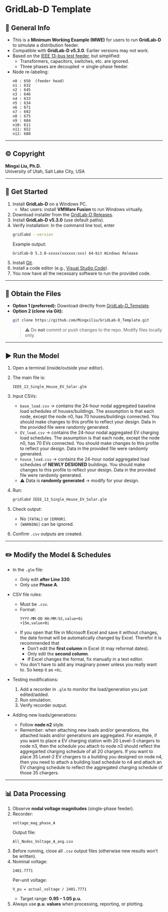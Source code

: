 # GridLab-D Template

## 📌 General Info
- This is a **Minimum Working Example (MWE)** for users to run **GridLab-D** to simulate a distribution feeder.  
- Compatible with **GridLab-D v5.3.0**. Earlier versions may not work.  
- Based on the [IEEE 13-bus test feeder](https://cmte.ieee.org/pes-testfeeders/resources/), but simplified:
  - Transformers, capacitors, switches, etc. are ignored.  
  - Three phases are decoupled → single-phase feeder.  
- Node re-labeling:
  ```
  n0 : 650  (feeder head)
  n1 : 632
  n2 : 645
  n3 : 646
  n4 : 633
  n5 : 634
  n6 : 671
  n7 : 692
  n8 : 675
  n9 : 684
  n10: 611
  n11: 652
  n12: 680
  ```

---

## © Copyright
**Mingxi Liu, Ph.D.**  
University of Utah, Salt Lake City, USA  

---

## 🚀 Get Started
1. Install **GridLab-D** on a Windows PC.  
   - Mac users: install **VMWare Fusion** to run Windows virtually.  
2. Download installer from the [GridLab-D Releases](https://github.com/gridlab-d/gridlab-d/releases).  
3. Install **GridLab-D v5.3.0** (use default paths).  
4. Verify installation: In the command line tool, enter
   ```bash
   gridlabd --version
   ```
   Example output:
   ```
   Gridlab-D 5.3.0-xxxxx(xxxxxx:xxx) 64-bit Windows Release
   ```
5. Install [Git](https://git-scm.com/).  
6. Install a code editor (e.g., [Visual Studio Code](https://code.visualstudio.com/)).  
7. You now have all the necessary software to run the provided code.  

---

## 📂 Obtain the Files
- **Option 1 (preferred):** Download directly from [GridLab-D_Template](https://github.com/Mingxiliu/GridLab-D_Template).  
- **Option 2 (clone via Git):**
  ```bash
  git clone https://github.com/Mingxiliu/GridLab-D_Template.git
  ```
  > ⚠️ Do **not** commit or push changes to the repo. Modify files locally only.

---

## ▶️ Run the Model
1. Open a terminal (inside/outside your editor).  
2. The main file is:
   ```
   IEEE_13_Single_House_EV_Solar.glm
   ```
3. Input CSVs:
   - `base_load.csv` → contains the 24-hour nodal aggregated baseline load schedules of houses/buildings. The assumption is that each node, except the node n0, has 70 houses/buildings connected. You should make changes to this profile to reflect your design. Data in the provided file were randomly generated. 
   - `EV_load.csv` → contains the 24-hour nodal aggregated EV charging load schedules. The assumption is that each node, except the node n0, has 70 EVs connected. You should make changes to this profile to reflect your design. Data in the provided file were randomly generated. 
   - `house_load.csv` → contains the 24-hour nodal aggregated load schedules of **NEWLY DESIGNED** buildings. You should make changes to this profile to reflect your design. Data in the provided file were randomly generated.
   - ⚠️ Data is **randomly generated** → modify for your design.  

4. Run:
   ```bash
   gridlabd IEEE_13_Single_House_EV_Solar.glm
   ```
5. Check output:  
   - No `[FATAL]` or `[ERROR]`.  
   - `[WARNING]` can be ignored.  
6. Confirm `.csv` outputs are created.  

---

## ✏️ Modify the Model & Schedules
- In the `.glm` file:  
  - Only edit **after Line 330**.  
  - Only use **Phase A**.  

- CSV file rules:  
  - Must be `.csv`.  
  - Format:  
    ```
    YYYY-MM-DD HH:MM:SS,value+0i
    +15m,value+0i
    ```
  - If you open that file in Microsoft Excel and save it without changes, the date format will be automatically changed by Excel. Therefor it is recommended that
    - Don’t edit the **first column** in Excel (it may reformat dates).
    - Only edit the **second column**.
    - If Excel changes the format, fix manually in a text editor. 
  - You don't have to add any imaginary power unless you really want to. So keep it as `+0i`.

- Testing modifications:  
  1. Add a recorder in `.glm` to monitor the load/generation you just edited/added.  
  2. Run simulation.  
  3. Verify recorder output.  

- Adding new loads/generations:  
  - Follow **node n2** style.  
  - Remember: when attaching new loads and/or generations, the attached loads and/or generations are aggregated. For example, if you want to place a EV charging station with 20 Level-3 chargers to node n3, then the schedule you attach to node n3 should reflect the aggregarted charging schedule of all 20 chargers. If you want to place 35 Level-2 EV chargers to a building you designed on node n4, then you need to attach a building load schedule to n4 and attach an EV charging schedule to reflect the aggregated charging schedule of those 35 chargers.

---

## 📊 Data Processing
1. Observe **nodal voltage magnitudes** (single-phase feeder).  
2. Recorder:
   ```
   voltage_mag_phase_A
   ```
   Output file:
   ```
   All_Nodes_Voltage_A_ang.csv
   ```
3. Before running, close all `.csv` output files (otherwise new results won’t be written).  
4. Nominal voltage:
   ```
   2401.7771
   ```
   Per-unit voltage:
   ```
   V_pu = actual_voltage / 2401.7771
   ```
   - Target range: **0.95 – 1.05 p.u.**  
5. Always use **p.u. values** when processing, reporting, or plotting.  

